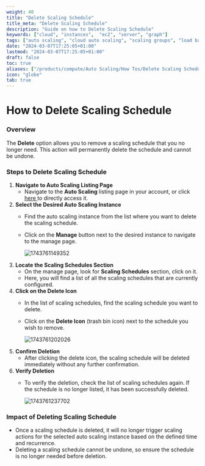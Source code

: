 ```yaml
---
weight: 40
title: "Delete Scaling Schedule"
title_meta: "Delete Scaling Schedule"
description: "Guide on how to Delete Scaling Schedule"
keywords: ["cloud", "instances",  "ec2", "server", "graph"]
tags: ["auto scaling", "cloud auto scaling", "scaling groups", "load balancing", "automatic resource scaling"]
date: "2024-03-07T17:25:05+01:00"
lastmod: "2024-03-07T17:25:05+01:00"
draft: false
toc: true
aliases: ["/products/compute/Auto Scaling/How Tos/Delete Scaling Schedule"]
icon: "globe"
tab: true
---
```



# **How to Delete Scaling Schedule**

### **Overview**

The **Delete** option allows you to remove a scaling schedule that you no longer need. This action will permanently delete the schedule and cannot be undone.

### **Steps to Delete Scaling Schedule**

1. **Navigate to Auto Scaling Listing Page**
   * Navigate to the **Auto Scaling** listing page in your account, or click [here ](https://console.utho.com/auto-scaling "Auto Scaling Listing Page")to directly access it.
2. **Select the Desired Auto Scaling Instance**
   * Find the auto scaling instance from the list where you want to delete the scaling schedule.
   * Click on the **Manage** button next to the desired instance to navigate to the manage page.

     ![1743761149352](image/index/1743761149352.png)
3. **Locate the Scaling Schedules Section**
   * On the manage page, look for **Scaling Schedules** section, click on it.
   * Here, you will find a list of all the scaling schedules that are currently configured.
4. **Click on the Delete Icon**
   * In the list of scaling schedules, find the scaling schedule you want to delete.
   * Click on the **Delete Icon** (trash bin icon) next to the schedule you wish to remove.

     ![1743761202026](image/index/1743761202026.png)
5. **Confirm Deletion**
   * After clicking the delete icon, the scaling schedule will be deleted immediately without any further confirmation.
6. **Verify Deletion**
   * To verify the deletion, check the list of scaling schedules again. If the schedule is no longer listed, it has been successfully deleted.

     ![1743761237702](image/index/1743761237702.png)

### **Impact of Deleting Scaling Schedule**

* Once a scaling schedule is deleted, it will no longer trigger scaling actions for the selected auto scaling instance based on the defined time and recurrence.
* Deleting a scaling schedule cannot be undone, so ensure the schedule is no longer needed before deletion.

